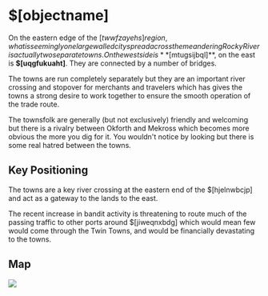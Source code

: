 # $[objectname]

On the eastern edge of the $[twwfzayehs] region, what is seemingly one large walled city spread across the meandering Rocky River is actually two separate towns. On the west side is **$[mtugsijbql]**, on the east is **$[uqgfukuaht]**. They are connected by a number of bridges.

The towns are run completely separately but they are an important river crossing and stopover for merchants and travelers which has gives the towns a strong desire to work together to ensure the smooth operation of the trade route.

The townsfolk are generally (but not exclusively) friendly and welcoming but there is a rivalry between Okforth and Mekross which becomes more obvious the more you dig for it. You wouldn't notice by looking but there is some real hatred between the towns.

## Key Positioning

The towns are a key river crossing at the eastern end of the $[hjelnwbcjp] and act as a gateway to the lands to the east.

The recent increase in bandit activity is threatening to route much of the passing traffic to other ports around $[jiweqnxbdg] which would mean few would come through the Twin Towns, and would be financially devastating to the towns.

## Map
![](https://i.imgur.com/SxunkSP.png)